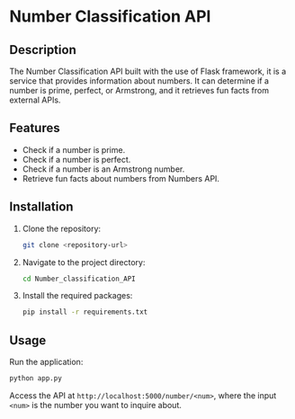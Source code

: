# Number Classification API

## Description
The Number Classification API built with the use of Flask framework, it is a service that provides information about numbers. It can determine if a number is prime, perfect, or Armstrong, and it retrieves fun facts from external APIs.

## Features
- Check if a number is prime.
- Check if a number is perfect.
- Check if a number is an Armstrong number.
- Retrieve fun facts about numbers from Numbers API.

## Installation
1. Clone the repository:
   ```bash
   git clone <repository-url>
   ```
2. Navigate to the project directory:
   ```bash
   cd Number_classification_API
   ```
3. Install the required packages:
   ```bash
   pip install -r requirements.txt
   ```

## Usage
Run the application:
```bash
python app.py
```
Access the API at `http://localhost:5000/number/<num>`, where the input `<num>` is the number you want to inquire about.



